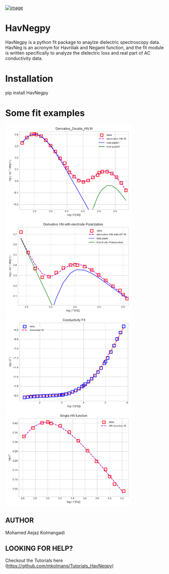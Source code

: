 
[![image](http://img.shields.io/pypi/v/HavNegpy.svg)](https://pypi.python.org/pypi/HavNegpy/)

# HavNegpy

HavNegpy is a python fit package to anaylze dielectric spectroscopy data. 
HavNeg is an acronym for Havriliak and Negami function, and the fit module is written specifically to analyze the dielectric loss and real part of AC conductivity data.

# Installation
pip install HavNegpy

# Some fit examples

<img src="readme_figures/Figure_1.png" width="400"> <img src="readme_figures/Figure_2.png" width="400">
<img src="readme_figures/Figure_3.png" width="400">
<img src="readme_figures/Figure_4.png" width="400">






## AUTHOR

Mohamed Aejaz Kolmangadi 

## LOOKING FOR HELP?

Checkout the Tutorials here (https://github.com/mkolmang/Tutorials_HavNegpy)
